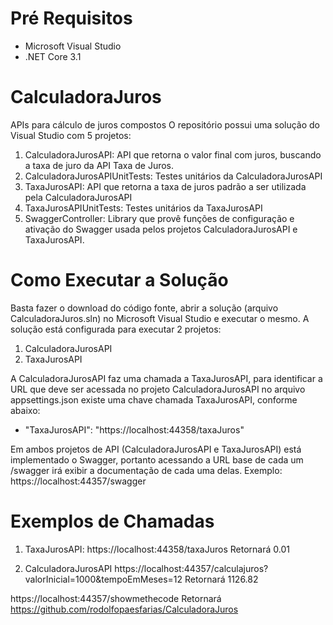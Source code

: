 # Pré Requisitos
- Microsoft Visual Studio
- .NET Core 3.1

# CalculadoraJuros
APIs para cálculo de juros compostos
O repositório possui uma solução do Visual Studio com 5 projetos:
1. CalculadoraJurosAPI: API que retorna o valor final com juros, buscando a taxa de juro da API Taxa de Juros.
2. CalculadoraJurosAPIUnitTests: Testes unitários da CalculadoraJurosAPI
3. TaxaJurosAPI: API que retorna a taxa de juros padrão a ser utilizada pela CalculadoraJurosAPI
4. TaxaJurosAPIUnitTests: Testes unitários da TaxaJurosAPI
5. SwaggerController: Library que provê funções de configuração e ativação do Swagger usada pelos projetos CalculadoraJurosAPI e TaxaJurosAPI.

# Como Executar a Solução
Basta fazer o download do código fonte, abrir a solução (arquivo CalculadoraJuros.sln) no Microsoft Visual Studio e executar o mesmo.
A solução está configurada para executar 2 projetos:
1. CalculadoraJurosAPI
2. TaxaJurosAPI

A CalculadoraJurosAPI faz uma chamada a TaxaJurosAPI, para identificar a URL que deve ser acessada no projeto CalculadoraJurosAPI no arquivo appsettings.json
existe uma chave chamada TaxaJurosAPI, conforme abaixo:
- "TaxaJurosAPI": "https://localhost:44358/taxaJuros"

Em ambos projetos de API (CalculadoraJurosAPI e TaxaJurosAPI) está implementado o Swagger, portanto acessando a URL base de cada um /swagger irá exibir a documentação
de cada uma delas. 
Exemplo: https://localhost:44357/swagger

# Exemplos de Chamadas

1. TaxaJurosAPI:
  https://localhost:44358/taxaJuros
  Retornará 0.01

2. CalculadoraJurosAPI
  https://localhost:44357/calculajuros?valorInicial=1000&tempoEmMeses=12
  Retornará 1126.82
  
  https://localhost:44357/showmethecode
  Retornará https://github.com/rodolfopaesfarias/CalculadoraJuros


